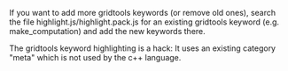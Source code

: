 If you want to add more gridtools keywords (or remove old ones), search the file highlight.js/highlight.pack.js for an existing gridtools keyword (e.g. make_computation) and add the new keywords there.

The gridtools keyword highlighting is a hack: It uses an existing category "meta" which is not used by the c++ language.

